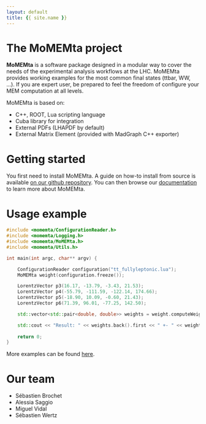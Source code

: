 ```yaml
---
layout: default
title: {{ site.name }}
---
```


# The MoMEMta project

**MoMEMta** is a software package designed in a modular way to cover the needs of the experimental analysis workflows at the LHC. MoMEMta provides working examples for the most common final states (ttbar, WW, ...). If you are expert user, be prepared to feel the freedom of configure your MEM computation at all levels.

MoMEMta is based on:

 - C++, ROOT, Lua scripting language
 - Cuba library for integration
 - External PDFs (LHAPDF by default)
 - External Matrix Element (provided with MadGraph C++ exporter)

# Getting started

You first need to install MoMEMta. A guide on how-to install from source is available [on our github repository](https://github.com/MoMEMta/MoMEMta/blob/prototype/README.md#install). You can then browse our [documentation](http://momemta.github.io/MoMEMta/) to learn more about MoMEMta.

# Usage example

```cpp
#include <momemta/ConfigurationReader.h>
#include <momemta/Logging.h>
#include <momemta/MoMEMta.h>
#include <momemta/Utils.h>

int main(int argc, char** argv) {

    ConfigurationReader configuration("tt_fullyleptonic.lua");
    MoMEMta weight(configuration.freeze());

    LorentzVector p3(16.17, -13.79, -3.43, 21.53);
    LorentzVector p4(-55.79, -111.59, -122.14, 174.66);
    LorentzVector p5(-18.90, 10.09, -0.60, 21.43);
    LorentzVector p6(71.39, 96.01, -77.25, 142.50);

    std::vector<std::pair<double, double>> weights = weight.computeWeights({p3, p4, p5, p6});

    std::cout << "Result: " << weights.back().first << " +- " << weights.back().second;
    
    return 0;
}
```

More examples can be found [here](https://github.com/MoMEMta/MoMEMta/tree/prototype/examples).

# Our team

 - Sébastien Brochet
 - Alessia Saggio
 - Miguel Vidal
 - Sébastien Wertz
